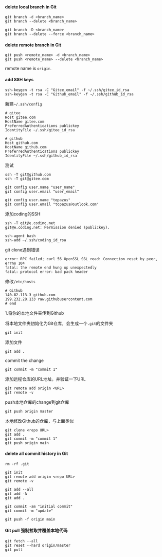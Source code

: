 #### delete local branch in Git

```
git branch -d <branch_name>
git branch --delete <branch_name>
```

```
git branch -D <branch_name>
git branch --delete --force <branch_name>
```

#### delete remote branch in Git

```
git push <remote_name> -d <branch_name>
git push <remote_name> --delete <branch_name>
```

remote name is `origin`.

#### add SSH keys

```
ssh-keygen -t rsa -C "Gitee_email" -f ~/.ssh/gitee_id_rsa
ssh-keygen -t rsa -C "Github_email" -f ~/.ssh/github_id_rsa
```

新建`~/.ssh/config`

```
# gitee
Host gitee.com
HostName gitee.com
PreferredAuthentications publickey
IdentityFile ~/.ssh/gitee_id_rsa

# github
Host github.com
HostName github.com
PreferredAuthentications publickey
IdentityFile ~/.ssh/github_id_rsa
```

测试

```
ssh -T git@github.com
ssh -T git@gitee.com
```

```
git config user.name "user_name"
git config user.email "user_email"

git config user.name "topazus"
git config user.email "topazus@outlook.com"
```

添加coding的SSH

```
ssh -T git@e.coding.net
git@e.coding.net: Permission denied (publickey).
```

```
ssh-agent bash
ssh-add ~/.ssh/coding_id_rsa
```

git clone遇到错误

```
error: RPC failed; curl 56 OpenSSL SSL_read: Connection reset by peer, errno 104
fatal: the remote end hung up unexpectedly
fatal: protocol error: bad pack header
```

修改`/etc/hosts`

```
# Github
140.82.113.3 github.com
199.232.28.133 raw.githubusercontent.com
# end
```

1.将你的本地文件夹传到Github

将本地文件夹初始化为Git仓库，会生成一个`.git`的文件夹

```
git init
```

添加文件

```
git add .
```

commit the change

```
git commit -m "commit 1"
```

添加远程仓库的URL地址，并验证一下URL

```
git remote add origin <URL>
git remote -v
```

push本地仓库的change到git仓库

```
git push origin master
```

本地修改Github的仓库，与上面类似

```
git clone <repo URL>
git add .
git commit -m "commit 1"
git push origin main
```

#### delete all commit history in Git

```
rm -rf .git

git init
git remote add origin <repo URL>
git remote -v

git add --all
git add -A
git add .

git commit -am "initial commit"
git commit -m "update"

git push -f origin main
```

#### Git pull 强制拉取并覆盖本地代码

```
git fetch --all
git reset --hard origin/master
git pull
```

